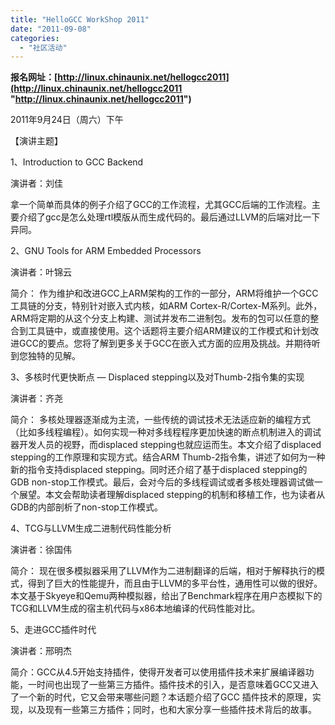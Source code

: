 ```yaml
---
title: "HelloGCC WorkShop 2011"
date: "2011-09-08"
categories: 
  - "社区活动"
---
```


**报名网址：[http://linux.chinaunix.net/hellogcc2011](http://linux.chinaunix.net/hellogcc2011 "http://linux.chinaunix.net/hellogcc2011")**

2011年9月24日（周六）下午

【演讲主题】

1、Introduction to GCC Backend

演讲者：刘佳

拿一个简单而具体的例子介绍了GCC的工作流程，尤其GCC后端的工作流程。主要介绍了gcc是怎么处理rtl模版从而生成代码的。最后通过LLVM的后端对比一下异同。

2、GNU Tools for ARM Embedded Processors

演讲者：叶锦云

简介： 作为维护和改进GCC上ARM架构的工作的一部分，ARM将维护一个GCC工具链的分支，特别针对嵌入式内核，如ARM Cortex-R/Cortex-M系列。此外，ARM将定期的从这个分支上构建、测试并发布二进制包。发布的包可以任意的整合到工具链中，或直接使用。这个话题将主要介绍ARM建议的工作模式和计划改进GCC的要点。您将了解到更多关于GCC在嵌入式方面的应用及挑战。并期待听到您独特的见解。

3、多核时代更快断点 — Displaced stepping以及对Thumb-2指令集的实现

演讲者：齐尧

简介： 多核处理器逐渐成为主流，一些传统的调试技术无法适应新的编程方式（比如多线程编程）。如何实现一种对多线程程序更加快速的断点机制进入的调试器开发人员的视野，而displaced stepping也就应运而生。本文介绍了displaced stepping的工作原理和实现方式。结合ARM Thumb-2指令集，讲述了如何为一种新的指令支持displaced stepping。同时还介绍了基于displaced stepping的GDB non-stop工作模式。最后，会对今后的多线程调试或者多核处理器调试做一个展望。本文会帮助读者理解displaced stepping的机制和移植工作，也为读者从GDB的内部剖析了non-stop工作模式。

4、TCG与LLVM生成二进制代码性能分析

演讲者：徐国伟

简介： 现在很多模拟器采用了LLVM作为二进制翻译的后端，相对于解释执行的模式，得到了巨大的性能提升，而且由于LLVM的多平台性，通用性可以做的很好。本文基于Skyeye和Qemu两种模拟器，给出了Benchmark程序在用户态模拟下的TCG和LLVM生成的宿主机代码与x86本地编译的代码性能对比。

5、走进GCC插件时代

演讲者：邢明杰

简介：GCC从4.5开始支持插件，使得开发者可以使用插件技术来扩展编译器功能，一时间也出现了一些第三方插件。插件技术的引入，是否意味着GCC又进入了一个新的时代，它又会带来哪些问题？本话题介绍了GCC 插件技术的原理，实现，以及现有一些第三方插件；同时，也和大家分享一些插件技术背后的故事。
